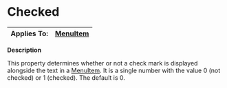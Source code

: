 




<h1 class="heading"><span class="name">Checked</span></h1>

| Applies To: | [MenuItem](../a-z/menuitem.md) |
| --- | ---  |


**Description**


This property determines whether or not a check mark is displayed alongside the text in a [MenuItem](../a-z/menuitem.md). It is a single number with the value 0 (not checked) or 1 (checked). The default is 0.



